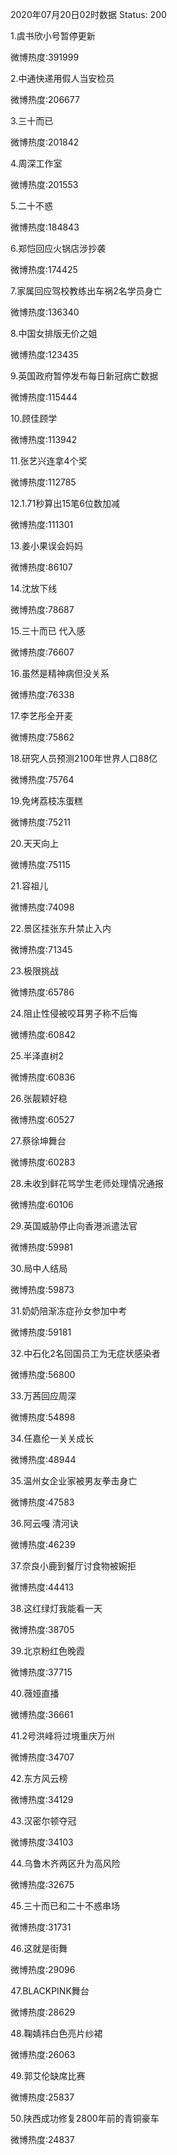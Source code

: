 2020年07月20日02时数据
Status: 200

1.虞书欣小号暂停更新

微博热度:391999

2.中通快递用假人当安检员

微博热度:206677

3.三十而已

微博热度:201842

4.周深工作室

微博热度:201553

5.二十不惑

微博热度:184843

6.郑恺回应火锅店涉抄袭

微博热度:174425

7.家属回应驾校教练出车祸2名学员身亡

微博热度:136340

8.中国女排版无价之姐

微博热度:123435

9.英国政府暂停发布每日新冠病亡数据

微博热度:115444

10.顾佳顾学

微博热度:113942

11.张艺兴连拿4个奖

微博热度:112785

12.1.71秒算出15笔6位数加减

微博热度:111301

13.姜小果误会妈妈

微博热度:86107

14.沈放下线

微博热度:78687

15.三十而已 代入感

微博热度:76607

16.虽然是精神病但没关系

微博热度:76338

17.李艺彤全开麦

微博热度:75862

18.研究人员预测2100年世界人口88亿

微博热度:75764

19.免烤荔枝冻蛋糕

微博热度:75211

20.天天向上

微博热度:75115

21.容祖儿

微博热度:74098

22.景区挂张东升禁止入内

微博热度:71345

23.极限挑战

微博热度:65786

24.阻止性侵被咬耳男子称不后悔

微博热度:60842

25.半泽直树2

微博热度:60836

26.张靓颖好稳

微博热度:60527

27.蔡徐坤舞台

微博热度:60283

28.未收到鲜花骂学生老师处理情况通报

微博热度:60106

29.英国威胁停止向香港派遣法官

微博热度:59981

30.局中人结局

微博热度:59873

31.奶奶陪渐冻症孙女参加中考

微博热度:59181

32.中石化2名回国员工为无症状感染者

微博热度:56800

33.万茜回应周深

微博热度:54898

34.任嘉伦一关关成长

微博热度:48944

35.温州女企业家被男友拳击身亡

微博热度:47583

36.阿云嘎 清河诀

微博热度:46239

37.奈良小鹿到餐厅讨食物被婉拒

微博热度:44413

38.这红绿灯我能看一天

微博热度:38705

39.北京粉红色晚霞

微博热度:37715

40.薇娅直播

微博热度:36661

41.2号洪峰将过境重庆万州

微博热度:34707

42.东方风云榜

微博热度:34129

43.汉密尔顿夺冠

微博热度:34103

44.乌鲁木齐两区升为高风险

微博热度:32675

45.三十而已和二十不惑串场

微博热度:31731

46.这就是街舞

微博热度:29096

47.BLACKPINK舞台

微博热度:28629

48.鞠婧祎白色亮片纱裙

微博热度:26063

49.郭艾伦缺席比赛

微博热度:25837

50.陕西成功修复2800年前的青铜豪车

微博热度:24837

